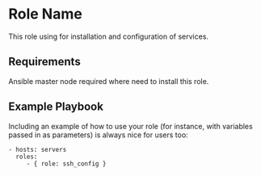 Role Name
=========

This role using for installation and configuration of services.

Requirements
------------

Ansible master node required where need to install this role.


Example Playbook
----------------

Including an example of how to use your role (for instance, with variables passed in as parameters) is always nice for users too:

    - hosts: servers
      roles:
         - { role: ssh_config }


